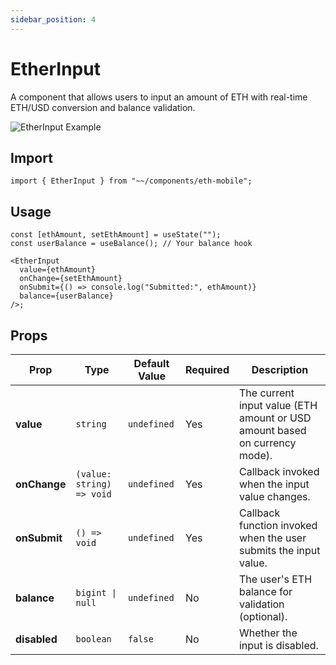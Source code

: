```yaml
---
sidebar_position: 4
---
```


# EtherInput

A component that allows users to input an amount of ETH with real-time ETH/USD conversion and balance validation.

![EtherInput Example](/img/EtherInput.gif)

## Import

```tsx
import { EtherInput } from "~~/components/eth-mobile";
```

## Usage

```tsx
const [ethAmount, setEthAmount] = useState("");
const userBalance = useBalance(); // Your balance hook

<EtherInput
  value={ethAmount}
  onChange={setEthAmount}
  onSubmit={() => console.log("Submitted:", ethAmount)}
  balance={userBalance}
/>;
```

## Props

| Prop         | Type                      | Default Value | Required | Description                                                                |
| ------------ | ------------------------- | ------------- | -------- | -------------------------------------------------------------------------- |
| **value**    | `string`                  | `undefined`   | Yes      | The current input value (ETH amount or USD amount based on currency mode). |
| **onChange** | `(value: string) => void` | `undefined`   | Yes      | Callback invoked when the input value changes.                             |
| **onSubmit** | `() => void`              | `undefined`   | Yes      | Callback function invoked when the user submits the input value.           |
| **balance**  | `bigint \| null`          | `undefined`   | No       | The user's ETH balance for validation (optional).                          |
| **disabled** | `boolean`                 | `false`       | No       | Whether the input is disabled.                                             |
